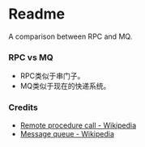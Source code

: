 # Readme
A comparison between RPC and MQ.

### RPC vs MQ
- RPC类似于串门子。
- MQ类似于现在的快递系统。

### Credits
- [Remote procedure call - Wikipedia](https://en.wikipedia.org/wiki/Remote_procedure_call)
- [Message queue - Wikipedia](https://en.wikipedia.org/wiki/Message_queue)
